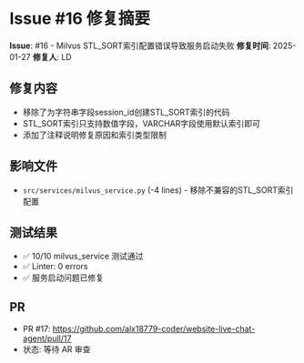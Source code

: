 # Issue #16 修复摘要

**Issue**: #16 - Milvus STL_SORT索引配置错误导致服务启动失败
**修复时间**: 2025-01-27
**修复人**: LD

## 修复内容
- 移除了为字符串字段session_id创建STL_SORT索引的代码
- STL_SORT索引只支持数值字段，VARCHAR字段使用默认索引即可
- 添加了注释说明修复原因和索引类型限制

## 影响文件
- `src/services/milvus_service.py` (-4 lines) - 移除不兼容的STL_SORT索引配置

## 测试结果
- ✅ 10/10 milvus_service 测试通过
- ✅ Linter: 0 errors
- ✅ 服务启动问题已修复

## PR
- PR #17: https://github.com/alx18779-coder/website-live-chat-agent/pull/17
- 状态: 等待 AR 审查
